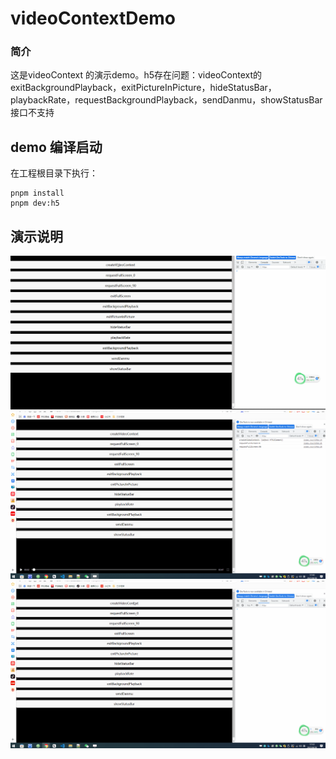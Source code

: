 # videoContextDemo
### 简介
这是videoContext 的演示demo。h5存在问题：videoContext的exitBackgroundPlayback，exitPictureInPicture，hideStatusBar，playbackRate，requestBackgroundPlayback，sendDanmu，showStatusBar接口不支持

## demo 编译启动

在工程根目录下执行：
```
pnpm install
pnpm dev:h5
```

## 演示说明
![interfaceNotSupport](./interfaceNotSupport.gif)
![requestFullScreen](./requestFullScreen.gif)
![exitFullScreen](./exitFullScreen.gif)
